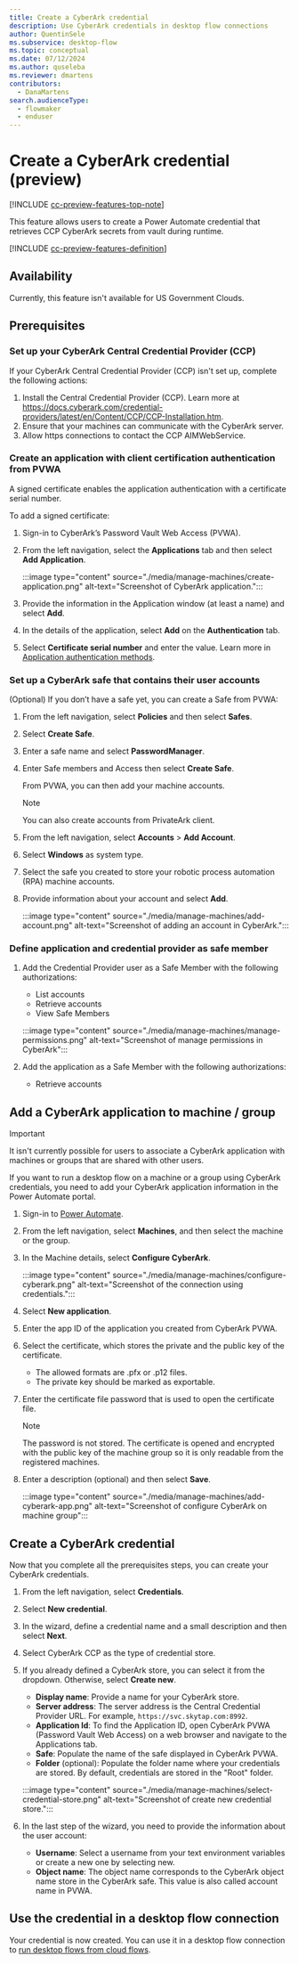 ```yaml
---
title: Create a CyberArk credential
description: Use CyberArk credentials in desktop flow connections 
author: QuentinSele
ms.subservice: desktop-flow
ms.topic: conceptual
ms.date: 07/12/2024
ms.author: quseleba
ms.reviewer: dmartens
contributors:
  - DanaMartens
search.audienceType: 
  - flowmaker
  - enduser
---
```


# Create a CyberArk credential (preview)

[!INCLUDE [cc-preview-features-top-note](../includes/cc-preview-features-top-note.md)]

This feature allows users to create a Power Automate credential that retrieves CCP CyberArk secrets from vault during runtime.

[!INCLUDE [cc-preview-features-definition](../includes/cc-preview-features-definition.md)]

## Availability

Currently, this feature isn't available for US Government Clouds.

## Prerequisites

### Set up your CyberArk Central Credential Provider (CCP)

If your CyberArk Central Credential Provider (CCP) isn't set up, complete the following actions:

1. Install the Central Credential Provider (CCP). Learn more at <https://docs.cyberark.com/credential-providers/latest/en/Content/CCP/CCP-Installation.htm>.
1. Ensure that your machines can communicate with the CyberArk server.
1. Allow https connections to contact the CCP AIMWebService.

### Create an application with client certification authentication from PVWA

A signed certificate enables the application authentication with a certificate serial number.

To add a signed certificate:

1. Sign-in to CyberArk’s Password Vault Web Access (PVWA).
1. From the left navigation, select the **Applications** tab and then select **Add Application**.

    :::image type="content" source="./media/manage-machines/create-application.png" alt-text="Screenshot of CyberArk application.":::

1. Provide the information in the Application window (at least a name) and select **Add**.
1. In the details of the application, select **Add** on the **Authentication** tab.
1. Select **Certificate serial number** and enter the value. Learn more in [Application authentication methods](https://docs.cyberark.com/credential-providers/Latest/en/Content/CP%20and%20ASCP/Application-Authentication-Methods-general.htm#ClientCert).

### Set up a CyberArk safe that contains their user accounts

(Optional) If you don’t have a safe yet, you can create a Safe from PVWA:

1. From the left navigation, select **Policies** and then select **Safes**.
1. Select **Create Safe**.
1. Enter a safe name and select **PasswordManager**.
1. Enter Safe members and Access then select **Create Safe**.

    From PVWA, you can then add your machine accounts.

    > [!NOTE]
    > You can also create accounts from PrivateArk client.

1. From the left navigation, select **Accounts** > **Add Account**.
1. Select **Windows** as system type.
1. Select the safe you created to store your robotic process automation (RPA) machine accounts.
1. Provide information about your account and select **Add**.

    :::image type="content" source="./media/manage-machines/add-account.png" alt-text="Screenshot of adding an account in CyberArk.":::

### Define application and credential provider as safe member

1. Add the Credential Provider user as a Safe Member with the following authorizations:

    - List accounts
    - Retrieve accounts
    - View Safe Members

    :::image type="content" source="./media/manage-machines/manage-permissions.png" alt-text="Screenshot of manage permissions in CyberArk":::

1. Add the application as a Safe Member with the following authorizations:

    - Retrieve accounts

## Add a CyberArk application to machine / group

> [!IMPORTANT]
>
> It isn't currently possible for users to associate a CyberArk application with machines or groups that are shared with other users.

If you want to run a desktop flow on a machine or a group using CyberArk credentials, you need to add your CyberArk application information in the Power Automate portal.

1. Sign-in to [Power Automate](https://make.powerautomate.com).
1. From the left navigation, select **Machines**, and then select the machine or the group.
1. In the Machine details, select **Configure CyberArk**.

    :::image type="content" source="./media/manage-machines/configure-cyberark.png" alt-text="Screenshot of the connection using credentials.":::

1. Select **New application**.
1. Enter the app ID of the application you created from CyberArk PVWA.
1. Select the certificate, which stores the private and the public key of the certificate.
    - The allowed formats are .pfx or .p12 files.
    - The private key should be marked as exportable.
1. Enter the certificate file password that is used to open the certificate file.

      > [!NOTE]
      > The password is not stored. The certificate is opened and encrypted with the public key of the machine group so it is only readable from the registered machines.

1. Enter a description (optional) and then select **Save**.

      :::image type="content" source="./media/manage-machines/add-cyberark-app.png" alt-text="Screenshot of configure CyberArk on machine group":::

## Create a CyberArk credential

Now that you complete all the prerequisites steps, you can create your CyberArk credentials.

1. From the left navigation, select **Credentials**.
1. Select **New credential**.
1. In the wizard, define a credential name and a small description and then select **Next**.
1. Select CyberArk CCP as the type of credential store.
1. If you already defined a CyberArk store, you can select it from the dropdown. Otherwise, select **Create new**.

    - **Display name**: Provide a name for your CyberArk store.
    - **Server address**: The server address is the Central Credential Provider URL. For example, `https://svc.skytap.com:8992`.
    - **Application Id**: To find the Application ID, open CyberArk PVWA (Password Vault Web Access) on a web browser and navigate to the Applications tab.
    - **Safe**: Populate the name of the safe displayed in CyberArk PVWA.
    - **Folder** (optional): Populate the folder name where your credentials are stored. By default, credentials are stored in the "Root" folder.

    :::image type="content" source="./media/manage-machines/select-credential-store.png" alt-text="Screenshot of create new credential store.":::

1. In the last step of the wizard, you need to provide the information about the user account:

    - **Username**: Select a username from your text environment variables or create a new one by selecting new.
    - **Object name**: The object name corresponds to the CyberArk object name store in the CyberArk safe. This value is also called account name in PVWA.
  
## Use the credential in a desktop flow connection

Your credential is now created. You can use it in a desktop flow connection to [run desktop flows from cloud flows](trigger-desktop-flows.md).
